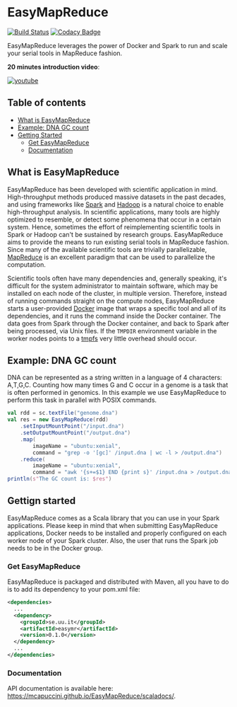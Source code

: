 # EasyMapReduce

[![Build Status](https://travis-ci.org/mcapuccini/EasyMapReduce.svg?branch=master)](https://travis-ci.org/mcapuccini/EasyMapReduce)
[![Codacy Badge](https://api.codacy.com/project/badge/Grade/93fc973eb70a4e95a8f9a8b57f411504)](https://www.codacy.com/app/m-capuccini/EasyMapReduce?utm_source=github.com&amp;utm_medium=referral&amp;utm_content=mcapuccini/EasyMapReduce&amp;utm_campaign=Badge_Grade)

EasyMapReduce leverages the power of Docker and Spark to run and scale your serial tools in MapReduce fashion.

**20 minutes introduction video**:

[![youtube](https://img.youtube.com/vi/4C4R9qptUQo/0.jpg)](https://www.youtube.com/watch?v=4C4R9qptUQo)

## Table of contents
- [What is EasyMapReduce](#what-is-easymapreduce)
- [Example: DNA GC count](#example-dna-gc-count)
- [Getting Started](#gettign-started)
  - [Get EasyMapReduce](#get-easymapreduce)
  - [Documentation](#documentation)

## What is EasyMapReduce

EasyMapReduce has been developed with scientific application in mind. High-throughput methods produced massive datasets in the past decades, and using frameworks like [Spark](http://spark.apache.org/) and [Hadoop](https://hadoop.apache.org/) is a natural choice to enable high-throughput analysis. In scientific applications, many tools are highly optimized to resemble, or detect some phenomena that occur in a certain system. Hence, sometimes the effort of reimplementing scientific tools in Spark or Hadoop can't be sustained by research groups. EasyMapReduce aims to provide the means to run existing serial tools in MapReduce fashion. Since many of the available scientific tools are trivially parallelizable, [MapReduce](http://research.google.com/archive/mapreduce.html) is an excellent paradigm that can be used to parallelize the computation.

Scientific tools often have many dependencies and, generally speaking, it's difficult for the system administrator to maintain   software, which may be installed on each node of the cluster, in multiple version. Therefore, instead of running commands straight on the compute nodes, EasyMapReduce starts a user-provided [Docker](https://www.docker.com/) image that wraps a specific tool and all of its dependencies, and it runs the command inside the Docker container. The data goes from Spark through the Docker container, and back to Spark after being processed, via Unix files. If the `TMPDIR` environment variable in the worker nodes points to a [tmpfs](https://en.wikipedia.org/wiki/Tmpfs) very little overhead should occur. 

## Example: DNA GC count 
DNA can be represented as a string written in a language of 4 characters: A,T,G,C. Counting how many times G and C occur in a genome is a task that is often performed in genomics. In this example we use EasyMapReduce to perform this task in parallel with POSIX commands. 

```scala
val rdd = sc.textFile("genome.dna")
val res = new EasyMapReduce(rdd)
    .setInputMountPoint("/input.dna")
    .setOutputMountPoint("/output.dna")
    .map(
    	imageName = "ubuntu:xenial",
      	command = "grep -o '[gc]' /input.dna | wc -l > /output.dna")
    .reduce(
        imageName = "ubuntu:xenial",
        command = "awk '{s+=$1} END {print s}' /input.dna > /output.dna")
println(s"The GC count is: $res")
```

## Gettign started
EasyMapReduce comes as a Scala library that you can use in your Spark applications. Please keep in mind that when submitting EasyMapReduce applications, Docker needs to be installed and properly configured on each worker node of your Spark cluster. Also, the user that runs the Spark job needs to be in the Docker group.  

### Get EasyMapReduce

EasyMapReduce is packaged and distributed with Maven, all you have to do is to add its dependency to your pom.xml file:

```xml
<dependencies>
  ...
  <dependency>
    <groupId>se.uu.it</groupId>
    <artifactId>easymr</artifactId>
    <version>0.1.0</version>
  </dependency>
  ...
</dependencies>
```

### Documentation

API documentation is available here: https://mcapuccini.github.io/EasyMapReduce/scaladocs/.
